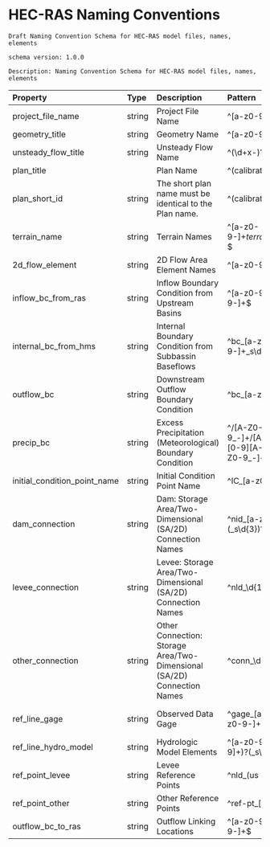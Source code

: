 # HEC-RAS Naming Conventions
    Draft Naming Convention Schema for HEC-RAS model files, names, elements

    schema version: 1.0.0

    Description: Naming Convention Schema for HEC-RAS model files, names, elements

    
| Property                     | Type   | Description                                                             | Pattern                                                                                        | Examples                                                                                                                                                                                                         |
|:-----------------------------|:-------|:------------------------------------------------------------------------|:-----------------------------------------------------------------------------------------------|:-----------------------------------------------------------------------------------------------------------------------------------------------------------------------------------------------------------------|
| project_file_name            | string | Project File Name                                                       | ^[a-z0-9-]+$                                                                                   | lower-new                                                                                                                                                                                                        |
| geometry_title                | string | Geometry Name                                                           | ^[a-z0-9-]+$                                                                                   | lower-new                                                                                                                                                                                                        |
| unsteady_flow_title           | string | Unsteady Flow Name                                                      | ^(\d+x-)?[a-z]{3}\d{4}$                                                                        | apr1997, 2x-apr1997                                                                                                                                                                                              |
| plan_title                    |        | Plan Name                                                               | ^(calibration|validation|breach|stress-test)_[a-z]{3}\d{4}$|^(stress-test_\d+x-[a-z]{3}\d{4})$ | calibration_apr1997, validation_jun1988, breach_apr1997, stress-test_2x-apr1997                                                                                                                                  |
| plan_short_id                | string | The short plan name must be identical to the Plan name.                 | ^(calibration|validation|breach|stress-test)_[a-z]{3}\d{4}$|^(stress-test_\d+x-[a-z]{3}\d{4})$ | calibration_apr1997, validation_jun1988, breach_apr1997, stress-test_2x-apr1997                                                                                                                                  |
| terrain_name                 | string | Terrain Names                                                           | ^[a-z0-9-]+_terrain_\d+m(_merged)?$                                                            | little-fork-creek_terrain_1m, little-fork-creek_terrain_5m_merged                                                                                                                                                |
| 2d_flow_element              | string | 2D Flow Area Element Names                                              | ^[a-z0-9-]+(_\d+)?$                                                                            | lower-new, lower-new_1                                                                                                                                                                                           |
| inflow_bc_from_ras           | string | Inflow Boundary Condition from Upstream Basins                          | ^[a-z0-9-]+_to_[a-z0-9-]+$                                                                     | mount-creek_to_lower-new                                                                                                                                                                                         |
| internal_bc_from_hms         | string | Internal Boundary Condition from Subbassin Baseflows                    | ^bc_[a-z0-9-]+_s\d+_base$                                                                      | bc_clear-crk_s230_base                                                                                                                                                                                           |
| outflow_bc                  | string | Downstream Outflow Boundary Condition                                   | ^bc_[a-z0-9-]+_out(_\d+)?$                                                                     | bc_lower-new_out, bc_lower-new_out_1                                                                                                                                                                             |
| precip_bc                    | string | Excess Precipitation (Meteorological) Boundary Condition                | ^/[A-Z0-9_-]+/[A-Z0-9_-]+/[A-Z0-9_-]+/[0-3]?[0-9][A-Z]{3}[0-9]{4}/[A-Z0-9_-]+/[A-Z0-9_-]+/$    | /MYRIVER/DAVIS/FLOW/18NOV2001/IR-DAY/CDEC_INCOMING/                                                                                                                                                              |
| initial_condition_point_name | string | Initial Condition Point Name                                            | ^IC_[a-z0-9-]+(_\d+)?$                                                                         | IC_homme-dam, IC_homme-dam_1                                                                                                                                                                                     |
| dam_connection               | string | Dam: Storage Area/Two-Dimensional (SA/2D) Connection Names              | ^nid_[a-z]{2}\d{5}(_s\d{3})?$                                                                  | nid_tx05966, nid_mn00584_s002                                                                                                                                                                                    |
| levee_connection             | string | Levee: Storage Area/Two-Dimensional (SA/2D) Connection Names            | ^nld_\d{10}(_\d+)?$                                                                            | nld_3005000153, nld_505000356_2                                                                                                                                                                                  |
| other_connection             | string | Other Connection: Storage Area/Two-Dimensional (SA/2D) Connection Names | ^conn_\d+_[a-z0-9-]+$                                                                          | conn_1_bridge, conn_4_rr-embank, conn_3_diversion, conn_10_roadway                                                                                                                                               |
| ref_line_gage                | string | Observed Data Gage                                                      | ^gage_[a-z]+_\d{7,10}(_[a-z0-9-]+)?$                                                           | gage_usgs_12105900_gr-at-auburn, gage_usgs_12105900, gage_noaa_8594900                                                                                                                                           |
| ref_line_hydro_model         | string | Hydrologic Model Elements                                               | ^[a-z0-9-+]+(_[a-z0-9]+)?(_s\d{3}|_r\d{3}|_j\d{3})?$                                           | s-grn-50, white-rock-ck_s040, trinity-river_r040, west-fork_j090, elm-fork+clear-ck_j052, lewinsville-inflow_j099, hhd-reservoir-out_j010, trinity-river_r040, white-rock-ck_s040, nid_tx05966, nid_mn00584_s002 |
| ref_point_levee              | string | Levee Reference Points                                                  | ^nld_(us|ms|ds|br-hw|br-tw)_\d{10}(_\d+)?$                                                     | nld_us_3005000153, nld_ms_3005000153, nld_ds_3005000153, nld_br-hw_3005000153, nld_br-tw_3005000153, nld_br-hw_5009000634_2                                                                                      |
| ref_point_other              | string | Other Reference Points                                                  | ^ref-pt_[a-z0-9-]+$                                                                            | ref-pt_sunrise-bridge                                                                                                                                                                                            |
| outflow_bc_to_ras            | string | Outflow Linking Locations                                               | ^[a-z0-9-]+_to_[a-z0-9-]+$                                                                     | mount-creek_to_lower-new                                                                                                                                                                                         |
